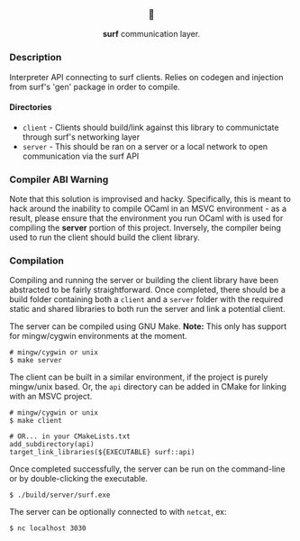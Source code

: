 <h3 align="center">🦞</h3>
<p align="center"><b>surf</b> communication layer.</p>

### Description
Interpreter API connecting to surf clients. Relies on codegen and injection from surf's 'gen' package in order to compile.

#### Directories

* `client` - Clients should build/link against this library to communictate through surf's networking layer
* `server` - This should be ran on a server or a local network to open communication via the surf API

### Compiler ABI Warning
Note that this solution is improvised and hacky. Specifically, this is meant to hack around the inability to compile OCaml in an MSVC environment - as a result, please ensure that the environment you run OCaml with is used for compiling the **server** portion of this project. Inversely, the compiler being used to run the client should build the client library.

### Compilation
Compiling and running the server or building the client library have been abstracted to be fairly straightforward. Once completed, there should be a build folder containing both a `client` and a `server` folder with the required static and shared libraries to both run the server and link a potential client.

The server can be compiled using GNU Make. **Note:** This only has support for mingw/cygwin environments at the moment.
```
# mingw/cygwin or unix
$ make server
```

The client can be built in a similar environment, if the project is purely mingw/unix based. Or, the `api` directory can be added in CMake for linking with an MSVC project.
```
# mingw/cygwin or unix
$ make client

# OR... in your CMakeLists.txt
add_subdirectory(api)
target_link_libraries(${EXECUTABLE} surf::api)
```

Once completed successfully, the server can be run on the command-line or by double-clicking the executable.
```
$ ./build/server/surf.exe
```

The server can be optionally connected to with `netcat`, ex:
```
$ nc localhost 3030
```